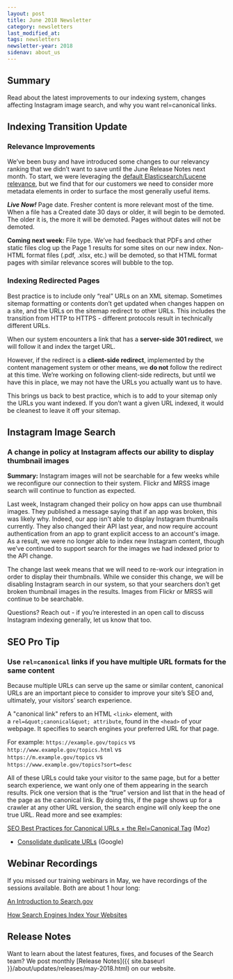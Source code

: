 ```yaml
---
layout: post
title: June 2018 Newsletter
category: newsletters
last_modified_at: 
tags: newsletters
newsletter-year: 2018
sidenav: about_us
---
```


## Summary
Read about the latest improvements to our indexing system, changes affecting Instagram image search, and why you want rel=canonical links.

## Indexing Transition Update

### Relevance Improvements

We’ve been busy and have introduced some changes to our relevancy ranking that we didn’t want to save until the June Release Notes next month. To start, we were leveraging the <a href="https://www.elastic.co/guide/en/elasticsearch/guide/master/scoring-theory.html">default Elasticsearch/Lucene relevance</a>, but we find that for our customers we need to consider more metadata elements in order to surface the most generally useful items.

***Live Now!*** Page date. Fresher content is more relevant most of the time. When a file has a Created date 30 days or older, it will begin to be demoted. The older it is, the more it will be demoted. Pages without dates will not be demoted.

**Coming next week:** File type. We’ve had feedback that PDFs and other static files clog up the Page 1 results for some sites on our new index. Non-HTML format files (.pdf, .xlsx, etc.) will be demoted, so that HTML format pages with similar relevance scores will bubble to the top.

### Indexing Redirected Pages

Best practice is to include only “real” URLs on an XML sitemap. Sometimes sitemap formatting or contents don’t get updated when changes happen on a site, and the URLs on the sitemap redirect to other URLs. This includes the transition from HTTP to HTTPS - different protocols result in technically different URLs.

When our system encounters a link that has a **server-side 301 redirect**, we will follow it and index the target URL.

However, if the redirect is a **client-side redirect**, implemented by the content management system or other means, we **do not** follow the redirect at this time. We’re working on following client-side redirects, but until we have this in place, we may not have the URLs you actually want us to have.

This brings us back to best practice, which is to add to your sitemap only the URLs you want indexed. If you don’t want a given URL indexed, it would be cleanest to leave it off your sitemap.</td>

## Instagram Image Search

### A change in policy at Instagram affects our ability to display thumbnail images

**Summary:** Instagram images will not be searchable for a few weeks while we reconfigure our connection to their system. Flickr and MRSS image search will continue to function as expected.

Last week, Instagram changed their policy on how apps can use thumbnail images. They published a message saying that if an app was broken, this was likely why. Indeed, our app isn't able to display Instagram thumbnails currently. They also changed their API last year, and now require account authentication from an app to grant explicit access to an account's image. As a result, we were no longer able to index new Instagram content, though we’ve continued to support search for the images we had indexed prior to the API change.

The change last week means that we will need to re-work our integration in order to display their thumbnails. While we consider this change, we will be disabling Instagram search in our system, so that your searchers don’t get broken thumbnail images in the results. Images from Flickr or MRSS will continue to be searchable.

Questions? Reach out - if you’re interested in an open call to discuss Instagram indexing generally, let us know that too.

## SEO Pro Tip

### Use `rel=canonical` links if you have multiple URL formats for the same content

Because multiple URLs can serve up the same or similar content, canonical URLs are an important piece to consider to improve your site’s SEO and, ultimately, your visitors’ search experience.

A &quot;canonical link&quot; refers to an HTML `<link>` element, with a `rel=&quot;canonical&quot; attribute`, found in the `<head>` of your webpage. It specifies to search engines your preferred URL for that page.

For example:
`https://example.gov/topics` vs <br />`http://www.example.gov/topics.html` vs <br />`https://m.example.gov/topics` vs <br />`https://www.example.gov/topics?sort=desc`**<br />**

All of these URLs could take your visitor to the same page, but for a better search experience, we want only one of them appearing in the search results. Pick one version that is the “true” version and list that in the head of the page as the canonical link. By doing this, if the page shows up for a crawler at any other URL version, the search engine will only keep the one true URL. Read more and see examples:

<a href="https://moz.com/blog/rel-canonical">SEO Best Practices for Canonical URLs + the Rel=Canonical Tag</a> (Moz)
- <a href="https://support.google.com/webmasters/answer/139066?hl=en">Consolidate duplicate URLs</a> (Google)

## Webinar Recordings

If you missed our training webinars in May, we have recordings of the sessions available. Both are about 1 hour long:

<a href="https://digital.gov/event/2018/05/03/an-introduction-searchgov/?utm_content=2&amp;_hsmi=2">An Introduction to Search.gov</a>

<a href="https://digital.gov/event/2018/05/29/how-search-engines-index-your-websites/">How Search Engines Index Your Websites</a>

## Release Notes

Want to learn about the latest features, fixes, and focuses of the Search team? We post monthly [Release Notes]({{ site.baseurl }}/about/updates/releases/may-2018.html) on our website.
